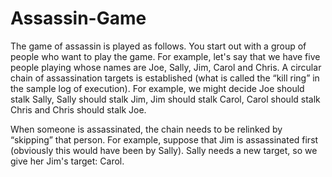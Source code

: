 # Assassin-Game

The game of assassin is played as follows.  You start out with a group of people who want to play the game.  For example, let's say that we have five people playing whose names are Joe, Sally, Jim, Carol and Chris.  A circular chain of assassination targets is established (what is called the “kill ring” in the sample log of execution).  For example, we might decide Joe should stalk Sally, Sally should stalk Jim, Jim should stalk Carol, Carol should stalk Chris and Chris should stalk Joe.


When someone is assassinated, the chain needs to be relinked by “skipping” that person.  For example, suppose that Jim is assassinated first (obviously this would have been by Sally).  Sally needs a new target, so we give her Jim's target: Carol. 
